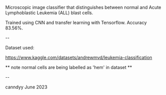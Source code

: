  Microscopic image classifier that distinguishes between normal and Acute Lymphoblastic Leukemia (ALL) blast cells.
 
 
 Trained using CNN and transfer learning with Tensorflow. Accuracy 83.56%.
 
 --
 
 Dataset used:
 
 https://www.kaggle.com/datasets/andrewmvd/leukemia-classification
 
 ** note normal cells are being labelled as 'hem' in dataset **
 
 --
 
 canndyy June 2023
